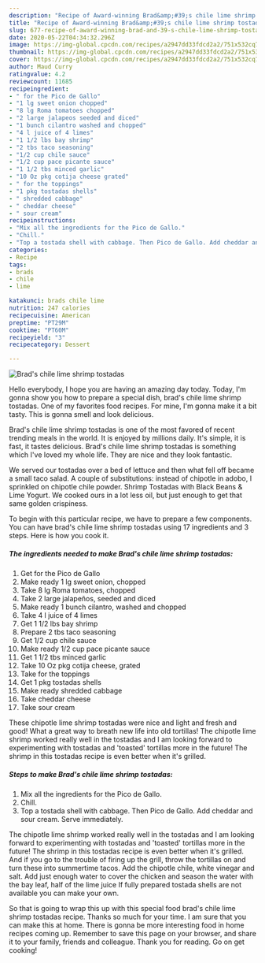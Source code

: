 ```yaml
---
description: "Recipe of Award-winning Brad&amp;#39;s chile lime shrimp tostadas"
title: "Recipe of Award-winning Brad&amp;#39;s chile lime shrimp tostadas"
slug: 677-recipe-of-award-winning-brad-and-39-s-chile-lime-shrimp-tostadas
date: 2020-05-22T04:34:32.296Z
image: https://img-global.cpcdn.com/recipes/a2947dd33fdcd2a2/751x532cq70/brads-chile-lime-shrimp-tostadas-recipe-main-photo.jpg
thumbnail: https://img-global.cpcdn.com/recipes/a2947dd33fdcd2a2/751x532cq70/brads-chile-lime-shrimp-tostadas-recipe-main-photo.jpg
cover: https://img-global.cpcdn.com/recipes/a2947dd33fdcd2a2/751x532cq70/brads-chile-lime-shrimp-tostadas-recipe-main-photo.jpg
author: Maud Curry
ratingvalue: 4.2
reviewcount: 11685
recipeingredient:
- " for the Pico de Gallo"
- "1 lg sweet onion chopped"
- "8 lg Roma tomatoes chopped"
- "2 large jalapeos seeded and diced"
- "1 bunch cilantro washed and chopped"
- "4 l juice of 4 limes"
- "1 1/2 lbs bay shrimp"
- "2 tbs taco seasoning"
- "1/2 cup chile sauce"
- "1/2 cup pace picante sauce"
- "1 1/2 tbs minced garlic"
- "10 Oz pkg cotija cheese grated"
- " for the toppings"
- "1 pkg tostadas shells"
- " shredded cabbage"
- " cheddar cheese"
- " sour cream"
recipeinstructions:
- "Mix all the ingredients for the Pico de Gallo."
- "Chill."
- "Top a tostada shell with cabbage. Then Pico de Gallo. Add cheddar and sour cream. Serve immediately."
categories:
- Recipe
tags:
- brads
- chile
- lime

katakunci: brads chile lime 
nutrition: 247 calories
recipecuisine: American
preptime: "PT29M"
cooktime: "PT60M"
recipeyield: "3"
recipecategory: Dessert

---
```



![Brad&#39;s chile lime shrimp tostadas](https://img-global.cpcdn.com/recipes/a2947dd33fdcd2a2/751x532cq70/brads-chile-lime-shrimp-tostadas-recipe-main-photo.jpg)

Hello everybody, I hope you are having an amazing day today. Today, I'm gonna show you how to prepare a special dish, brad&#39;s chile lime shrimp tostadas. One of my favorites food recipes. For mine, I'm gonna make it a bit tasty. This is gonna smell and look delicious.

Brad&#39;s chile lime shrimp tostadas is one of the most favored of recent trending meals in the world. It is enjoyed by millions daily. It's simple, it is fast, it tastes delicious. Brad&#39;s chile lime shrimp tostadas is something which I've loved my whole life. They are nice and they look fantastic.

We served our tostadas over a bed of lettuce and then what fell off became a small taco salad. A couple of substitutions: instead of chipotle in adobo, I sprinkled on chipotle chile powder. Shrimp Tostadas with Black Beans &amp; Lime Yogurt. We cooked ours in a lot less oil, but just enough to get that same golden crispiness.


To begin with this particular recipe, we have to prepare a few components. You can have brad&#39;s chile lime shrimp tostadas using 17 ingredients and 3 steps. Here is how you cook it.

<!--inarticleads1-->

##### The ingredients needed to make Brad&#39;s chile lime shrimp tostadas:

1. Get  for the Pico de Gallo
1. Make ready 1 lg sweet onion, chopped
1. Take 8 lg Roma tomatoes, chopped
1. Take 2 large jalapeños, seeded and diced
1. Make ready 1 bunch cilantro, washed and chopped
1. Take 4 l juice of 4 limes
1. Get 1 1/2 lbs bay shrimp
1. Prepare 2 tbs taco seasoning
1. Get 1/2 cup chile sauce
1. Make ready 1/2 cup pace picante sauce
1. Get 1 1/2 tbs minced garlic
1. Take 10 Oz pkg cotija cheese, grated
1. Take  for the toppings
1. Get 1 pkg tostadas shells
1. Make ready  shredded cabbage
1. Take  cheddar cheese
1. Take  sour cream


These chipotle lime shrimp tostadas were nice and light and fresh and good! What a great way to breath new life into old tortillas! The chipotle lime shrimp worked really well in the tostadas and I am looking forward to experimenting with tostadas and &#39;toasted&#39; tortillas more in the future! The shrimp in this tostadas recipe is even better when it&#39;s grilled. 

<!--inarticleads2-->

##### Steps to make Brad&#39;s chile lime shrimp tostadas:

1. Mix all the ingredients for the Pico de Gallo.
1. Chill.
1. Top a tostada shell with cabbage. Then Pico de Gallo. Add cheddar and sour cream. Serve immediately.


The chipotle lime shrimp worked really well in the tostadas and I am looking forward to experimenting with tostadas and &#39;toasted&#39; tortillas more in the future! The shrimp in this tostadas recipe is even better when it&#39;s grilled. And if you go to the trouble of firing up the grill, throw the tortillas on and turn these into summertime tacos. Add the chipotle chile, white vinegar and salt. Add just enough water to cover the chicken and season the water with the bay leaf, half of the lime juice If fully prepared tostada shells are not available you can make your own. 

So that is going to wrap this up with this special food brad&#39;s chile lime shrimp tostadas recipe. Thanks so much for your time. I am sure that you can make this at home. There is gonna be more interesting food in home recipes coming up. Remember to save this page on your browser, and share it to your family, friends and colleague. Thank you for reading. Go on get cooking!
